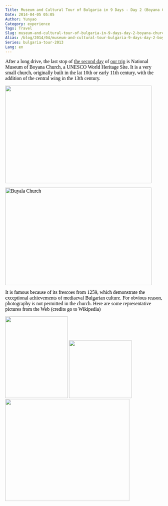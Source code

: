 ```yaml
---
Title: Museum and Cultural Tour of Bulgaria in 9 Days - Day 2 (Boyana Church)
Date: 2014-04-05 05:05
Author: Yunyao
Category: experience
Tags: Travel
Slug: museum-and-cultural-tour-of-bulgaria-in-9-days-day-2-boyana-church
Alias: /blog/2014/04/museum-and-cultural-tour-bulgaria-9-days-day-2-boyana-church
Series: bulgaria-tour-2013
Lang: en
---
```


<span style="color: #000000; font-family: Tahoma; font-style: normal; font-variant: normal; font-weight: normal; letter-spacing: normal; line-height: normal; orphans: 2; text-align: -webkit-auto; text-indent: 0px; text-transform: none; white-space: normal; widows: 2; word-spacing: 0px; -webkit-text-size-adjust: auto; -webkit-text-stroke-width: 0px; font-size: medium; display: inline !important; float: none;"></span><span style="color: #000000; font-family: Tahoma; font-style: normal; font-variant: normal; font-weight: normal; letter-spacing: normal; line-height: normal; orphans: 2; text-align: -webkit-auto; text-indent: 0px; text-transform: none; white-space: normal; widows: 2; word-spacing: 0px; -webkit-text-size-adjust: auto; -webkit-text-stroke-width: 0px; font-size: medium; display: inline !important; float: none;">After a long drive, the last stop of [the second day](https://yyhh.org/blog/2013/12/museum-and-cultural-tour-bulgaria-9-days-day-2-rila-monastery) of [our trip](https://yyhh.org/blog/2013/08/museum-and-cultural-tour-bulgaria-9-days-preface-%E4%BF%9D%E5%8A%A0%E5%88%A9%E4%BA%9A%E6%96%87%E5%8C%96%E5%8E%86%E5%8F%B2%E4%B9%9D%E6%97%A5%E6%B8%B8-%E5%89%8D%E8%A8%80%EF%BC%89) is National Museum of Boyana Church, a UNESCO World Heritage Site</span><span style="color: #000000; font-family: Tahoma; font-style: normal; font-variant: normal; font-weight: normal; letter-spacing: normal; line-height: normal; orphans: 2; text-align: -webkit-auto; text-indent: 0px; text-transform: none; white-space: normal; widows: 2; word-spacing: 0px; -webkit-text-size-adjust: auto; -webkit-text-stroke-width: 0px; font-size: medium; display: inline !important; float: none;">.</span><span style="color: #000000; font-family: Tahoma; font-style: normal; font-variant: normal; font-weight: normal; letter-spacing: normal; line-height: normal; orphans: 2; text-align: -webkit-auto; text-indent: 0px; text-transform: none; white-space: normal; widows: 2; word-spacing: 0px; -webkit-text-size-adjust: auto; -webkit-text-stroke-width: 0px; font-size: medium; display: inline !important; float: none;"> It is a very small church, originally built in the lat 10th or early 11th century, with the addition of the central wing in the 13th century.</span>

  

<span style="color: #000000; font-family: Tahoma; font-style: normal; font-variant: normal; font-weight: normal; letter-spacing: normal; line-height: normal; orphans: 2; text-align: -webkit-auto; text-indent: 0px; text-transform: none; white-space: normal; widows: 2; word-spacing: 0px; -webkit-text-size-adjust: auto; -webkit-text-stroke-width: 0px; font-size: medium; display: inline !important; float: none;"><img src="https://farm8.staticflickr.com/7396/9595200693_d2b2e57783_z.jpg" width="468" height="312" /></span>

<span style="color: #000000; font-family: Tahoma; font-style: normal; font-variant: normal; font-weight: normal; letter-spacing: normal; line-height: normal; orphans: 2; text-align: -webkit-auto; text-indent: 0px; text-transform: none; white-space: normal; widows: 2; word-spacing: 0px; -webkit-text-size-adjust: auto; -webkit-text-stroke-width: 0px; font-size: medium; display: inline !important; float: none;">  
</span>

<span style="color: #000000; font-family: Tahoma; font-style: normal; font-variant: normal; font-weight: normal; letter-spacing: normal; line-height: normal; orphans: 2; text-align: -webkit-auto; text-indent: 0px; text-transform: none; white-space: normal; widows: 2; word-spacing: 0px; -webkit-text-size-adjust: auto; -webkit-text-stroke-width: 0px; font-size: medium; display: inline !important; float: none;"><img src="https://farm3.staticflickr.com/2890/9595080927_ccf2cb7d32_z.jpg" width="468" height="312" alt="Buyala Church" /></span>

<span style="color: #000000; font-family: Tahoma; font-style: normal; font-variant: normal; font-weight: normal; letter-spacing: normal; line-height: normal; orphans: 2; text-align: -webkit-auto; text-indent: 0px; text-transform: none; white-space: normal; widows: 2; word-spacing: 0px; -webkit-text-size-adjust: auto; -webkit-text-stroke-width: 0px; font-size: medium; display: inline !important; float: none;">  
</span>

  

<span style="color: #000000; font-family: Tahoma; font-style: normal; font-variant: normal; font-weight: normal; letter-spacing: normal; line-height: normal; orphans: 2; text-align: -webkit-auto; text-indent: 0px; text-transform: none; white-space: normal; widows: 2; word-spacing: 0px; -webkit-text-size-adjust: auto; -webkit-text-stroke-width: 0px; font-size: medium; display: inline !important; float: none;">It is famous because of its frescoes from 1259, which demonstrate the exceptional achievements of mediaeval Bulgarian culture. For obvious reason, photography is not permitted in the church. Here are some representative pictures from the Web (credits go to Wikipedia)  
</span>

<img src="https://upload.wikimedia.org/wikipedia/commons/thumb/c/c8/Boyana_Angel.jpg/200px-Boyana_Angel.jpg" width="200" height="261" />

<img src="https://upload.wikimedia.org/wikipedia/commons/thumb/0/09/Boyana_Church_ship.jpg/200px-Boyana_Church_ship.jpg" width="200" height="185" />

<img src="https://upload.wikimedia.org/wikipedia/commons/6/65/Desislava.jpg" width="397" height="326" />
